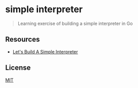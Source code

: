# simple interpreter

> Learning exercise of building a simple interpreter in Go

## Resources

- [Let's Build A Simple Interpreter](https://ruslanspivak.com/lsbasi-part1/)

## License

[MIT](LICENSE)
